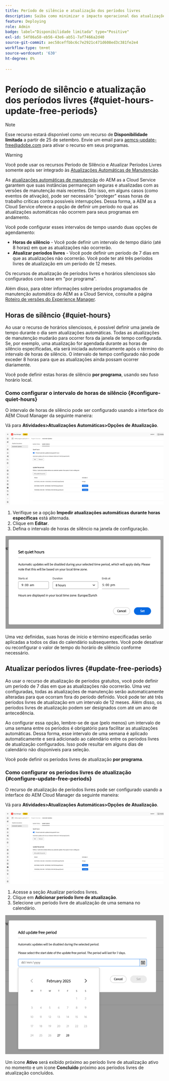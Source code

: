 ```yaml
---
title: Período de silêncio e atualização dos períodos livres
description: Saiba como minimizar o impacto operacional das atualizações automáticas do AEM as a Cloud Service usando o Período de silêncio e os Períodos livres de atualizações.
feature: Deploying
role: Admin
badge: label="Disponibilidade limitada" type="Positive"
exl-id: 54f86a58-eb56-43e6-ab51-7af7466a2d40
source-git-commit: aec58ceffbbc6c7e2921c471d608ed3c381fe2e4
workflow-type: tm+mt
source-wordcount: '630'
ht-degree: 0%

---
```


# Período de silêncio e atualização dos períodos livres {#quiet-hours-update-free-periods}

>[!NOTE]
>Esse recurso estará disponível como um recurso de **Disponibilidade limitada** a partir de 25 de setembro. Envie um email para [aemcs-update-free@adobe.com](mailto:aemcs-update-free@adobe.com) para ativar o recurso em seus programas.

>[!WARNING]
>Você pode usar os recursos Período de Silêncio e Atualizar Períodos Livres somente após ser integrado às [Atualizações Automáticas de Manutenção](/help/implementing/deploying/aem-version-updates.md).

As [atualizações automáticas de manutenção](/help/implementing/deploying/aem-version-updates.md) do AEM as a Cloud Service garantem que suas instâncias permaneçam seguras e atualizadas com as versões de manutenção mais recentes. Dito isso, em alguns casos (como eventos de ativação), pode ser necessário &quot;proteger&quot; essas horas de trabalho críticas contra possíveis interrupções. Dessa forma, a AEM as a Cloud Service oferece a opção de definir um período no qual as atualizações automáticas não ocorrem para seus programas em andamento.

Você pode configurar esses intervalos de tempo usando duas opções de agendamento:

* **Horas de silêncio** - Você pode definir um intervalo de tempo diário (até 8 horas) em que as atualizações não ocorrerão.
* **Atualizar períodos livres** - Você pode definir um período de 7 dias em que as atualizações não ocorrerão. Você pode ter até três períodos livres de atualização em um período de 12 meses.

Os recursos de atualização de períodos livres e horários silenciosos são configurados com base em &quot;por programa&quot;.

Além disso, para obter informações sobre períodos programados de manutenção automática do AEM as a Cloud Service, consulte a página [Roteiro de versões do Experience Manager](https://experienceleague.adobe.com/en/docs/experience-manager-release-information/aem-release-updates/update-releases-roadmap).

## Horas de silêncio {#quiet-hours}

Ao usar o recurso de horários silenciosos, é possível definir uma janela de tempo durante o dia sem atualizações automáticas. Todas as atualizações de manutenção mudarão para ocorrer fora da janela de tempo configurada. Se, por exemplo, uma atualização for agendada durante as horas de silêncio especificadas, ela será iniciada automaticamente após o término do intervalo de horas de silêncio. O intervalo de tempo configurado não pode exceder 8 horas para que as atualizações ainda possam ocorrer diariamente.

Você pode definir estas horas de silêncio **por programa**, usando seu fuso horário local.

### Como configurar o intervalo de horas de silêncio {#configure-quiet-hours}

O intervalo de horas de silêncio pode ser configurado usando a interface do AEM Cloud Manager da seguinte maneira:

Vá para **Atividades>Atualizações Automáticas>Opções de Atualização**.

![Configuração](assets/main-config.png)

1. Verifique se a opção **Impedir atualizações automáticas durante horas específicas** está alternada.
2. Clique em **Editar**.
3. Defina o intervalo de horas de silêncio na janela de configuração.

![Configuração de Período de Silêncio](assets/quiet-hours.png)

Uma vez definidas, suas horas de início e término especificadas serão aplicadas a todos os dias do calendário subsequentes. Você pode desativar ou reconfigurar o valor de tempo do horário de silêncio conforme necessário.

## Atualizar períodos livres {#update-free-periods}

Ao usar o recurso de atualização de períodos gratuitos, você pode definir um período de 7 dias em que as atualizações não ocorrerão. Uma vez configuradas, todas as atualizações de manutenção serão automaticamente alteradas para que ocorram fora do período definido. Você pode ter até três períodos livres de atualização em um intervalo de 12 meses. Além disso, os períodos livres de atualização podem ser designados com até um ano de antecedência.

Ao configurar essa opção, lembre-se de que (pelo menos) um intervalo de uma semana entre os períodos é obrigatório para facilitar as atualizações automáticas. Dessa forma, esse intervalo de uma semana é aplicado automaticamente e será adicionado ao calendário entre os períodos livres de atualização configurados. Isso pode resultar em alguns dias de calendário não disponíveis para seleção.

Você pode definir os períodos livres de atualização **por programa**.

### Como configurar os períodos livres de atualização {#configure-update-free-periods}

O recurso de atualização de períodos livres pode ser configurado usando a interface do AEM Cloud Manager da seguinte maneira:

Vá para **Atividades>Atualizações Automáticas>Opções de Atualização**.

![Configuração](assets/main-config.png)

1. Acesse a seção Atualizar períodos livres.
2. Clique em **Adicionar período livre de atualização**.
3. Selecione um período livre de atualização de uma semana no calendário.

![Atualizar Configuração de Períodos Livres](assets/update-free-periods.png)

Um ícone **Ativo** será exibido próximo ao período livre de atualização ativo no momento e um ícone **Concluído** próximo aos períodos livres de atualização concluídos.
